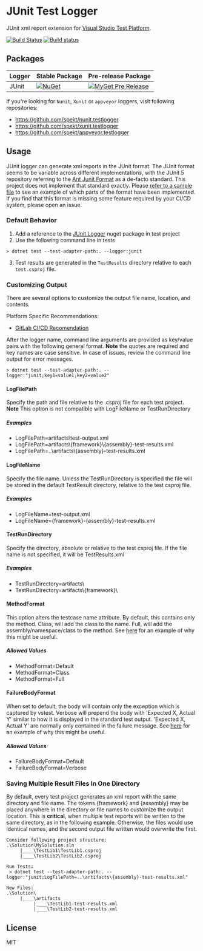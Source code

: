 # JUnit Test Logger

JUnit xml report extension for [Visual Studio Test Platform](https://github.com/microsoft/vstest).

[![Build Status](https://travis-ci.com/spekt/junit.testlogger.svg?branch=master)](https://travis-ci.com/spekt/junit.testlogger)
[![Build status](https://ci.appveyor.com/api/projects/status/gsiaqo5g4gfk76kq?svg=true)](https://ci.appveyor.com/project/spekt/junit-testlogger)

## Packages

| Logger | Stable Package | Pre-release Package |
| ------ | -------------- | ------------------- |
| JUnit | [![NuGet](https://img.shields.io/nuget/v/JUnitXml.TestLogger.svg)](https://www.nuget.org/packages/JUnitXml.TestLogger/) | [![MyGet Pre Release](https://img.shields.io/myget/spekt/vpre/junitxml.testlogger.svg)](https://www.myget.org/feed/spekt/package/nuget/JunitXml.TestLogger) |

If you're looking for `Nunit`, `Xunit` or `appveyor` loggers, visit following repositories:

- <https://github.com/spekt/nunit.testlogger>
- <https://github.com/spekt/xunit.testlogger>
- <https://github.com/spekt/appveyor.testlogger>

## Usage

JUnit logger can generate xml reports in the JUnit format. The JUnit format seems to be variable across different implementations, with the JUnit 5 repository referring to the [Ant Junit Format](https://github.com/windyroad/JUnit-Schema) as a de-facto standard. This project does not implement that standard exactly. Please [refer to a sample file](docs/assets/TestResults.xml) to see an example of which parts of the format have been implemented. If you find that this format is missing some feature required by your CI/CD system, please open an issue.

### Default Behavior

1. Add a reference to the [JUnit Logger](https://www.nuget.org/packages/JUnitXml.TestLogger) nuget package in test project
2. Use the following command line in tests

```
> dotnet test --test-adapter-path:. --logger:junit
```

3. Test results are generated in the `TestResults` directory relative to each `test.csproj` file.

### Customizing Output

There are several options to customize the output file name, location, and contents.

Platform Specific Recommendations:

- [GitLab CI/CD Recomendation](/docs/gitlab-recommendation.md)

After the logger name, command line arguments are provided as key/value pairs with the following general format. **Note** the quotes are required and key names are case sensitive. In case of issues, review the command line output for error messages.

```
> dotnet test --test-adapter-path:. --logger:"junit;key1=value1;key2=value2"
```

#### LogFilePath

Specify the path and file relative to the .csproj file for each test project. <br> **Note** This option is not compatible with LogFileName or TestRunDirectory

##### Examples

- LogFilePath=artifacts\\test-output.xml
- LogFilePath=artifacts\\{framework}\\{assembly}-test-results.xml
- LogFilePath=..\\artifacts\\{assembly}-test-results.xml

#### LogFileName

Specify the file name. Unless the TestRunDirectory is specified the file will be stored in the default TestResult directory, relative to the test csproj file.

##### Examples

- LogFileName=test-output.xml
- LogFileName={framework}-{assembly}-test-results.xml

#### TestRunDirectory

Specify the directory, absolute or relative to the test csproj file. If the file name is not specified, it will be TestResults.xml

##### Examples

- TestRunDirectory=artifacts\\
- TestRunDirectory=artifacts\\{framework}\

#### MethodFormat

This option alters the testcase name attribute. By default, this contains only the method. Class, will add the class to the name. Full, will add the assembly/namespace/class to the method. See [here](/docs/gitlab-recommendation.md) for an example of why this might be useful.

##### Allowed Values

- MethodFormat=Default
- MethodFormat=Class
- MethodFormat=Full

#### FailureBodyFormat

When set to default, the body will contain only the exception which is captured by vstest. Verbose will prepend the body with 'Expected X, Actual Y' similar to how it is displayed in the standard test output. 'Expected X, Actual Y' are normally only contained in the failure message. See [here](/docs/gitlab-recommendation.md) for an example of why this might be useful.

##### Allowed Values

- FailureBodyFormat=Default
- FailureBodyFormat=Verbose

### Saving Multiple Result Files In One Directory

By default, every test project generates an xml report with the same directory and file name. The tokens {framework} and {assembly} may be placed anywhere in the directory or file names to customize the output location. This is **critical**, when multiple test reports will be written to the same directory, as in the following example. Otherwise, the files would use identical names, and the second output file written would overwrite the first.

```
Consider following project structure:
.\Solution\MySolution.sln
     |____\TestLib1\TestLib1.csproj
     |____\TestLib2\TestLib2.csproj

Run Tests:
 > dotnet test --test-adapter-path:. --logger:"junit;LogFilePath=..\artifacts\{assembly}-test-results.xml"

New Files:
.\Solution\
     |____\artifacts
          |____\TestLib1-test-results.xml
          |____\TestLib2-test-results.xml
```

## License

MIT

